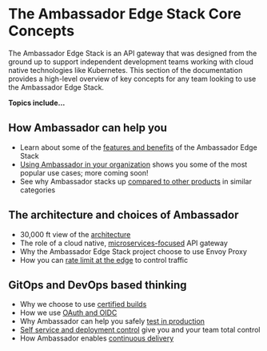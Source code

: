 # The Ambassador Edge Stack Core Concepts

The Ambassador Edge Stack is an API gateway that was designed from the ground up to support independent development teams working with cloud native technologies like Kubernetes. This section of the documentation provides a high-level overview of key concepts for any team looking to use the Ambassador Edge Stack.

**Topics include...**

## How Ambassador can help you

* Learn about some of the [features and benefits](/about/features-and-benefits) of the Ambassador Edge Stack
* [Using Ambassador in your organization](/concepts/using-ambassador-in-org) shows you some of the most popular use cases; more coming soon!
* See why Ambassador stacks up [compared to other products](/about/alternatives) in similar categories

## The architecture and choices of Ambassador

* 30,000 ft view of the [architecture](/concepts/architecture)
* The role of a cloud native, [microservices-focused](/about/microservices-api-gateways) API gateway
* Why the Ambassador Edge Stack project choose to use Envoy Proxy
* How you can [rate limit at the edge](/user-guide/rate-limiting) to control traffic

## GitOps and DevOps based thinking

* Why we choose to use [certified builds](/user-guide/certified-builds)
* How we use [OAuth and OIDC](/concepts/auth-overview)
* Why Ambassador can help you safely [test in production](/docs/dev-guide/test-in-prod)
* [Self service and deployment control](/concepts/developers) give you and your team total control
* How Ambassador enables [continuous delivery](/user-guide/cd-declarative-gitops)
